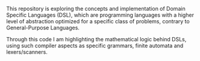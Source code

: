 This repository is exploring the concepts and implementation of Domain Specific Languages (DSL), which are programming languages with a higher level of abstraction optimized for a specific class of problems, contrary to General-Purpose Languages. 

Through this code I am highlighting the mathematical logic behind DSLs, using such compiler aspects as specific grammars, finite automata and lexers/scanners. 
